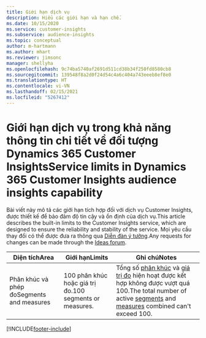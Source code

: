 ```yaml
---
title: Giới hạn dịch vụ
description: Hiểu các giới hạn và hạn chế.
ms.date: 10/15/2020
ms.service: customer-insights
ms.subservice: audience-insights
ms.topic: conceptual
author: m-hartmann
ms.author: mhart
ms.reviewer: jimsonc
manager: shellyha
ms.openlocfilehash: 9c74ba5740af2691d511cd38b34f250fd8580cb8
ms.sourcegitcommit: 139548f8a2d0f24d54c4a6c404a743eeeb8ef8e0
ms.translationtype: HT
ms.contentlocale: vi-VN
ms.lasthandoff: 02/15/2021
ms.locfileid: "5267412"
---
```

# <a name="service-limits-in-dynamics-365-customer-insights-audience-insights-capability"></a><span data-ttu-id="a1fc4-103">Giới hạn dịch vụ trong khả năng thông tin chi tiết về đối tượng Dynamics 365 Customer Insights</span><span class="sxs-lookup"><span data-stu-id="a1fc4-103">Service limits in Dynamics 365 Customer Insights audience insights capability</span></span>

<span data-ttu-id="a1fc4-104">Bài viết này mô tả các giới hạn tích hợp đối với dịch vụ Customer Insights, được thiết kế để bảo đảm độ tin cậy và ổn định của dịch vụ.</span><span class="sxs-lookup"><span data-stu-id="a1fc4-104">This article describes the built-in limits to the Customer Insights service, which are designed to ensure the reliability and stability of the service.</span></span> <span data-ttu-id="a1fc4-105">Mọi yêu cầu thay đổi có thể được đưa ra thông qua [Diễn đàn ý tưởng](https://go.microsoft.com/fwlink/?linkid=2074172).</span><span class="sxs-lookup"><span data-stu-id="a1fc4-105">Any requests for changes can be made through the [Ideas forum](https://go.microsoft.com/fwlink/?linkid=2074172).</span></span> 
 
| <span data-ttu-id="a1fc4-106">Diện tích</span><span class="sxs-lookup"><span data-stu-id="a1fc4-106">Area</span></span>  | <span data-ttu-id="a1fc4-107">Giới hạn</span><span class="sxs-lookup"><span data-stu-id="a1fc4-107">Limits</span></span>  | <span data-ttu-id="a1fc4-108">Ghi chú</span><span class="sxs-lookup"><span data-stu-id="a1fc4-108">Notes</span></span> |
|-------------|---------------------------------------------------------------------|---------------------------------------------------------------------|
| <span data-ttu-id="a1fc4-109">Phân khúc và phép đo</span><span class="sxs-lookup"><span data-stu-id="a1fc4-109">Segments and measures</span></span> | <span data-ttu-id="a1fc4-110">100 phân khúc hoặc giá trị đo.</span><span class="sxs-lookup"><span data-stu-id="a1fc4-110">100 segments or measures.</span></span> | <span data-ttu-id="a1fc4-111">Tổng số [phân khúc](segments.md) và [giá trị đo](measures.md) hiện hoạt được kết hợp không được vượt quá 100.</span><span class="sxs-lookup"><span data-stu-id="a1fc4-111">The total number of active [segments](segments.md) and [measures](measures.md) combined can't exceed 100.</span></span>  |


[!INCLUDE[footer-include](../includes/footer-banner.md)]